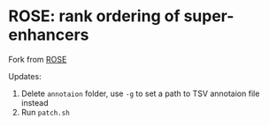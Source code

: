# ROSE: rank ordering of super-enhancers

Fork from [ROSE](https://bitbucket.org/young_computation/rose/src/1a9bb86b546476d0e227640aa2995332a3b650c3/)

Updates:
1. Delete `annotaion` folder, use `-g` to set a path to TSV annotaion file instead
2. Run `patch.sh`